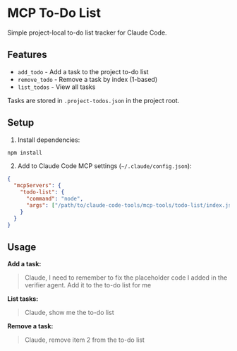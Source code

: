 # MCP To-Do List

Simple project-local to-do list tracker for Claude Code.

## Features

- `add_todo` - Add a task to the project to-do list
- `remove_todo` - Remove a task by index (1-based)
- `list_todos` - View all tasks

Tasks are stored in `.project-todos.json` in the project root.

## Setup

1. Install dependencies:
```bash
npm install
```

2. Add to Claude Code MCP settings (`~/.claude/config.json`):
```json
{
  "mcpServers": {
    "todo-list": {
      "command": "node",
      "args": ["/path/to/claude-code-tools/mcp-tools/todo-list/index.js"]
    }
  }
}
```

## Usage

**Add a task:**
> Claude, I need to remember to fix the placeholder code I added in the verifier agent. Add it to the to-do list for me

**List tasks:**
> Claude, show me the to-do list

**Remove a task:**
> Claude, remove item 2 from the to-do list
